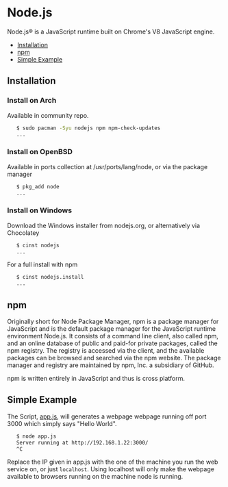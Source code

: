 # Node.js

Node.js® is a JavaScript runtime built on
Chrome's V8 JavaScript engine.

* [Installation](#installation)
* [npm](#npm)
* [Simple Example](#simple-example)

## Installation

### Install on Arch

Available in community repo.

```bash
   $ sudo pacman -Syu nodejs npm npm-check-updates
   ...
```

### Install on OpenBSD

Available in ports collection at
/usr/ports/lang/node, or via the package manager

```bash
   $ pkg_add node
   ...
```

### Install on Windows

Download the Windows installer from nodejs.org,
or alternatively via Chocolatey

```bash
   $ cinst nodejs
   ...
```

For a full install with npm

```bash
   $ cinst nodejs.install
   ...
```

## npm

Originally short for Node Package Manager, npm
is a package manager for JavaScript and is the
default package manager for the JavaScript
runtime environment Node.js. It consists of a
command line client, also called npm, and an
online database of public and paid-for private
packages, called the npm registry. The registry
is accessed via the client, and the available
packages can be browsed and searched via the npm
website. The package manager and registry are
maintained by npm, Inc. a subsidiary of GitHub.

npm is written entirely in JavaScript and thus
is cross platform.

## Simple Example

The Script, [app.js](app.js), will generates a
webpage webpage running off port 3000 which
simply says "Hello World".

```bash
   $ node app.js
   Server running at http://192.168.1.22:3000/
   ^C
```

Replace the IP given in app.js with the one of the
machine you run the web service on, or just
`localhost`.  Using localhost will only make the
webpage available to browsers running on the machine
node is running.
